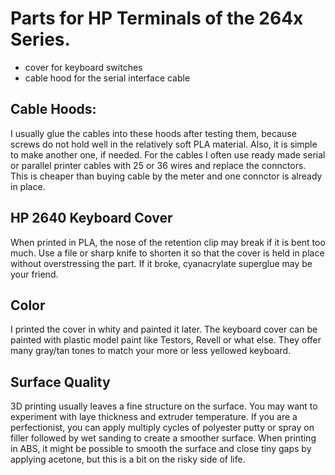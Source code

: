 <h1>Parts for HP Terminals of the 264x Series.</h1>
<ul>
  <li>cover for keyboard switches</li>
  <li>cable hood for the serial interface cable</li>
</ul>

<h2>Cable Hoods:</h2>
I usually glue the cables into these hoods after testing them, because screws do not hold well in the relatively soft PLA material.
Also, it is simple to make another one, if needed. 
For the cables I often use ready made serial or parallel printer cables with 25 or 36 wires and replace the connctors.
This is cheaper than buying cable by the meter and one connctor is already in place.

<h2>HP 2640 Keyboard Cover</h2>
When printed in PLA, the nose of the retention clip may break if it is bent too much. 
Use a file or sharp knife to shorten it so that the cover is held in place without overstressing the part.
If it broke, cyanacrylate superglue may be your friend.

<h2>Color</h2>
I printed the cover in whity and painted it later.
The keyboard cover can be painted with plastic model paint like Testors, Revell or what else. 
They offer many gray/tan tones to match your more or less yellowed keyboard.

<h2>Surface Quality</h2>
3D printing usually leaves a fine structure on the surface. You may want to experiment with laye thickness and extruder temperature.
If you are a perfectionist, you can apply multiply cycles of polyester putty or spray on filler followed by wet sanding to create a smoother surface.
When printing in ABS, it might be possible to smooth the surface and close tiny gaps by applying acetone, but this is a bit on the risky side of life.
